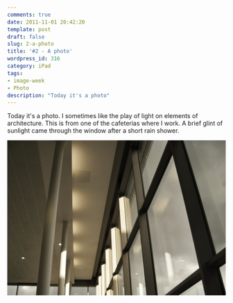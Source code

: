```yaml
---
comments: true
date: 2011-11-01 20:42:20
template: post
draft: false
slug: 2-a-photo
title: '#2 - A photo'
wordpress_id: 316
category: iPad
tags:
- image-week
- Photo
description: "Today it's a photo"
---
```


Today it's a photo. I sometimes like the play of light on elements of architecture. This is from one of the cafeterias where I work. A brief glint of sunlight came through the window after a short rain shower. 




<!-- more -->




[![20111101-203706.jpg](/wp-content/uploads/2011/11/20111101-203706.jpg)](/wp-content/uploads/2011/11/20111101-203706.jpg)



